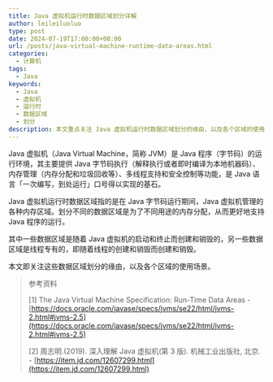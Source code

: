 ```yaml
---
title: Java 虚拟机运行时数据区域划分详解
author: leileiluoluo
type: post
date: 2024-07-19T17:00:00+08:00
url: /posts/java-virtual-machine-runtime-data-areas.html
categories:
  - 计算机
tags:
  - Java
keywords:
  - Java
  - 虚拟机
  - 运行时
  - 数据区域
  - 划分
description: 本文重点关注 Java 虚拟机运行时数据区域划分的缘由，以及各个区域的使用场景。
---
```


Java 虚拟机（Java Virtual Machine，简称 JVM）是 Java 程序（字节码）的运行环境，其主要提供 Java 字节码执行（解释执行或者即时编译为本地机器码）、内存管理（内存分配和垃圾回收等）、多线程支持和安全控制等功能，是 Java 语言「一次编写，到处运行」口号得以实现的基石。

Java 虚拟机运行时数据区域指的是在 Java 字节码运行期间，Java 虚拟机管理的各种内存区域。划分不同的数据区域是为了不同用途的内存分配，从而更好地支持 Java 程序的运行。

其中一些数据区域是随着 Java 虚拟机的启动和终止而创建和销毁的，另一些数据区域是线程专有的，即随着线程的创建和销毁而创建和销毁。

本文即关注这些数据区域划分的缘由，以及各个区域的使用场景。

> 参考资料
>
> [1] The Java Virtual Machine Specification: Run-Time Data Areas - [https://docs.oracle.com/javase/specs/jvms/se22/html/jvms-2.html#jvms-2.5](https://docs.oracle.com/javase/specs/jvms/se22/html/jvms-2.html#jvms-2.5)
>
> [2] 周志明.(2019). 深入理解 Java 虚拟机(第 3 版). 机械工业出版社, 北京. - [https://item.jd.com/12607299.html](https://item.jd.com/12607299.html)
